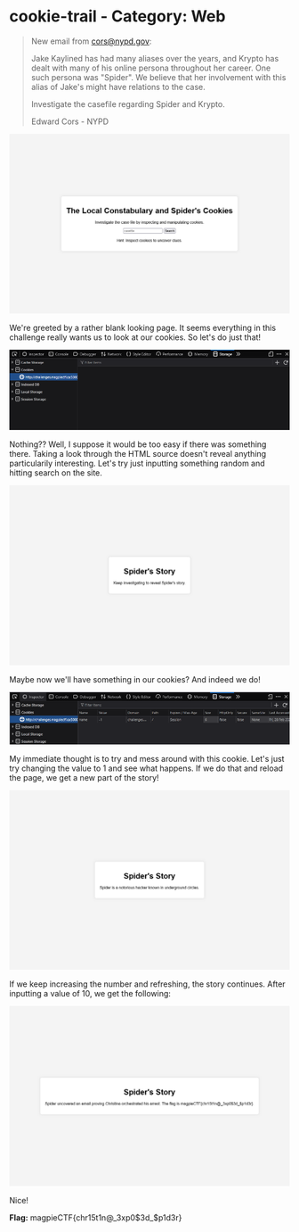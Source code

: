# cookie-trail - Category: Web

>New email from cors@nypd.gov:
>
>Jake Kaylined has had many aliases over the years, and Krypto has dealt with many of his online persona throughout her career. One such persona was "Spider". We believe that her involvement with this alias of Jake's might have relations to the case.
>
>Investigate the casefile regarding Spider and Krypto.
>
>Edward Cors - NYPD

![The Website](img/website.png)

We're greeted by a rather blank looking page. It seems everything in this challenge really wants us to look at our cookies. So let's do just that!

![Firefox developer tools, showing no cookies](img/cookies_initial.png)

Nothing?? Well, I suppose it would be too easy if there was something there. Taking a look through the HTML source doesn't reveal anything particularily interesting. Let's try just inputting something random and hitting search on the site.

![The Website after hitting search](img/website2.png)

Maybe now we'll have something in our cookies? And indeed we do!

![New cookie dropped](img/cookies_2.png)

My immediate thought is to try and mess around with this cookie. Let's just try changing the value to 1 and see what happens. If we do that and reload the page, we get a new part of the story!

![Part 1 of Spider's Story](img/website3.png)

If we keep increasing the number and refreshing, the story continues. After inputting a value of 10, we get the following:

![Part 10 of Spider's Story + the flag](img/website4.png)

Nice!

**Flag:** magpieCTF{chr15t1n@_3xp0$3d_$p1d3r}